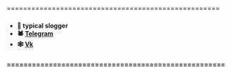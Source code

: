 ==================================================== <br />
###
- 🦂<b>  typical slogger <b/> <br />
- 🕷 [Telegram](https://t.me/qwmnip) <br />
- 🕸 [Vk](https://vk.com/mmmmmmet) <br />
###
==================================================== <br />
